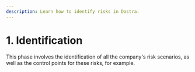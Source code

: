 ```yaml
---
description: Learn how to identify risks in Dastra.
---
```


# 1. Identification

This phase involves the identification of all the company's risk scenarios, as well as the control points for these risks, for example.
